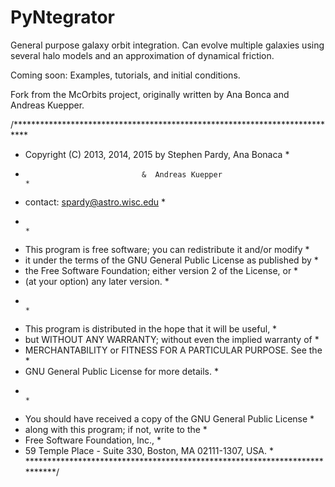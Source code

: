 PyNtegrator
========

General purpose galaxy orbit integration. Can evolve multiple galaxies using several halo models and an approximation of dynamical friction. 

Coming soon:
    Examples, tutorials, and initial conditions.

Fork from the McOrbits project, originally written by Ana Bonca and Andreas Kuepper. 

/***************************************************************************
 *   Copyright (C) 2013, 2014, 2015 by Stephen Pardy, Ana Bonaca           * 
 *                               &  Andreas Kuepper                        *
 *   contact: spardy@astro.wisc.edu                                        *
 *                                                                         *
 *   This program is free software; you can redistribute it and/or modify  *
 *   it under the terms of the GNU General Public License as published by  *
 *   the Free Software Foundation; either version 2 of the License, or     *
 *   (at your option) any later version.                                   *
 *                                                                         *
 *   This program is distributed in the hope that it will be useful,       *
 *   but WITHOUT ANY WARRANTY; without even the implied warranty of        *
 *   MERCHANTABILITY or FITNESS FOR A PARTICULAR PURPOSE.  See the         *
 *   GNU General Public License for more details.                          *
 *                                                                         *
 *   You should have received a copy of the GNU General Public License     *
 *   along with this program; if not, write to the                         *
 *   Free Software Foundation, Inc.,                                       *
 *   59 Temple Place - Suite 330, Boston, MA  02111-1307, USA.             *
 ***************************************************************************/
